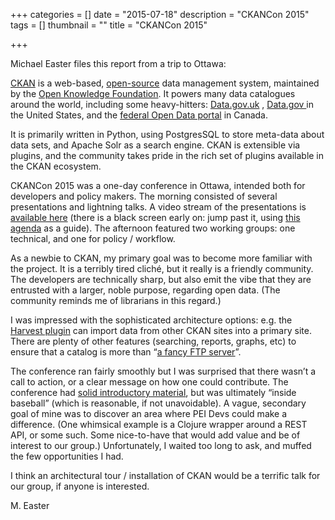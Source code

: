 +++
categories = []
date = "2015-07-18"
description = "CKANCon 2015"
tags = []
thumbnail = ""
title = "CKANCon 2015"

+++


Michael Easter files this report from a trip to Ottawa:

[CKAN](https://en.wikipedia.org/wiki/CKAN) is a web-based, [open-source](https://github.com/ckan/ckan) data management system, maintained by the [Open Knowledge Foundation](https://en.wikipedia.org/wiki/Open_Knowledge_International). It powers many data catalogues around the world, including some heavy-hitters: [Data.gov.uk](https://data.gov.uk/about) , [Data.gov ](https://github.com/GSA/data.gov/)in the United States, and the [federal Open Data portal](http://open.canada.ca/en/open-data) in Canada.

It is primarily written in Python, using PostgresSQL to store meta-data about data sets, and Apache Solr as a search engine. CKAN is extensible via plugins, and the community takes pride in the rich set of plugins available in the CKAN ecosystem.

CKANCon 2015 was a one-day conference in Ottawa, intended both for developers and policy makers. The morning consisted of several presentations and lightning talks. A video stream of the presentations is [available here](https://www.youtube.com/watch?v=OmX-rsSYmrc) (there is a black screen early on: jump past it, using [this agenda](https://www.eventbrite.com/e/ckancon-2015-tickets-16681567016) as a guide). The afternoon featured two working groups: one technical, and one for policy / workflow.

As a newbie to CKAN, my primary goal was to become more familiar with the project. It is a terribly tired cliché, but it really is a friendly community. The developers are technically sharp, but also emit the vibe that they are entrusted with a larger, noble purpose, regarding open data. (The community reminds me of librarians in this regard.)

I was impressed with the sophisticated architecture options: e.g. the [Harvest plugin](https://github.com/ckan/ckanext-harvest) can import data from other CKAN sites into a primary site. There are plenty of other features (searching, reports, graphs, etc) to ensure that a catalog is more than “[a fancy FTP server](https://www.youtube.com/watch?v=OmX-rsSYmrc&feature=youtu.be&t=2h18s)”.

The conference ran fairly smoothly but I was surprised that there wasn’t a call to action, or a clear message on how one could contribute. The conference had [solid introductory material](https://www.youtube.com/watch?v=OmX-rsSYmrc&feature=youtu.be&t=19m55s), but was ultimately “inside baseball” (which is reasonable, if not unavoidable). A vague, secondary goal of mine was to discover an area where PEI Devs could make a difference. (One whimsical example is a Clojure wrapper around a REST API, or some such. Some nice-to-have that would add value and be of interest to our group.) Unfortunately, I waited too long to ask, and muffed the few opportunities I had.

I think an architectural tour / installation of CKAN would be a terrific talk for our group, if anyone is interested.

M. Easter